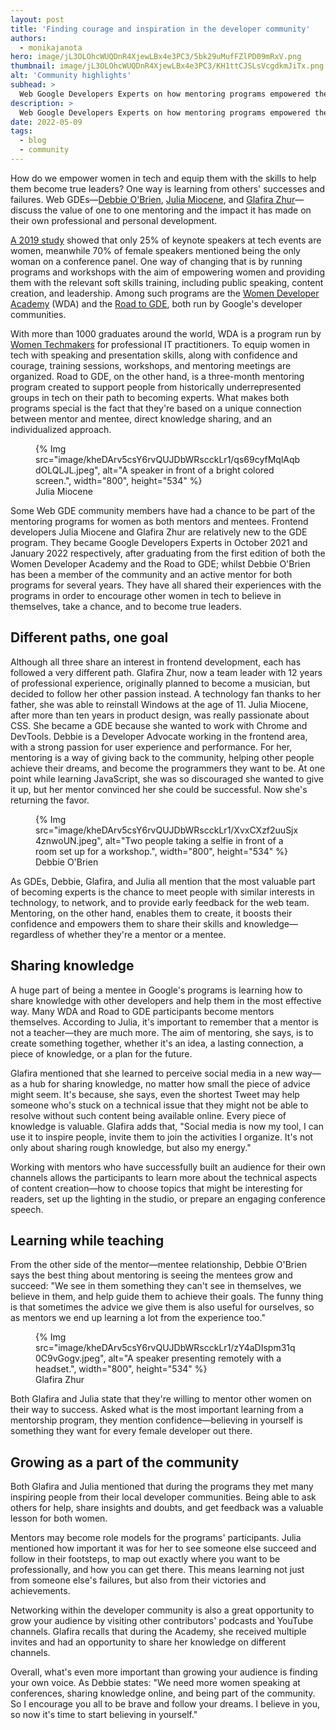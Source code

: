 ```yaml
---
layout: post
title: 'Finding courage and inspiration in the developer community'
authors: 
  - monikajanota
hero: image/jL3OLOhcWUQDnR4XjewLBx4e3PC3/5bk29uMufFZlPD09mRxV.png
thumbnail: image/jL3OLOhcWUQDnR4XjewLBx4e3PC3/KH1ttCJSLsVcgdkmJiTx.png
alt: 'Community highlights'
subhead: >
  Web Google Developers Experts on how mentoring programs empowered them to become leaders.
description: >
  Web Google Developers Experts on how mentoring programs empowered them to become leaders.
date: 2022-05-09
tags:
  - blog
  - community
---
```



How do we empower women in tech and equip them with the skills to help them become true leaders? One way is learning from others' successes and failures. Web GDEs—[Debbie O'Brien](https://developers.google.com/community/experts/directory/profile/profile-debbie-o-brien), [Julia Miocene](https://developers.google.com/community/experts/directory/profile/profile-julia-miocene), and [Glafira Zhur](https://developers.google.com/community/experts/directory/profile/profile-glafira-zhur)—discuss the value of one to one mentoring and the impact it has made on their own professional and personal development.

[A 2019 study](https://www.ensono.com/company/news-press/ensono-launches-women-in-tech-study/) showed that only 25% of keynote speakers at tech events are women, meanwhile 70% of female speakers mentioned being the only woman on a conference panel. One way of changing that is by running programs and workshops with the aim of empowering women and providing them with the relevant soft skills training, including public speaking, content creation, and leadership. Among such programs are the [Women Developer Academy](https://events.withgoogle.com/women-developer-academy-europe/) (WDA) and the [Road to GDE](https://events.withgoogle.com/road-to-gde/), both run by Google's developer communities. 

With more than 1000 graduates around the world, WDA is a program run by [Women Techmakers](https://www.womentechmakers.com/) for professional IT practitioners. To equip women in tech with speaking and presentation skills, along with confidence and courage, training sessions, workshops, and mentoring meetings are organized. Road to GDE, on the other hand, is a three-month mentoring program created to support people from historically underrepresented groups in tech on their path to becoming experts. What makes both programs special is the fact that they're based on a unique connection between mentor and mentee, direct knowledge sharing, and an individualized approach. 

<figure>
{% Img src="image/kheDArv5csY6rvQUJDbWRscckLr1/qs69cyfMqlAqbdOLQLJL.jpeg", alt="A speaker in front of a bright colored screen.", width="800", height="534" %}
  <figcaption>Julia Miocene</figcaption>
</figure>

Some Web GDE community members have had a chance to be part of the mentoring programs for women as both mentors and mentees. Frontend developers Julia Miocene and Glafira Zhur are relatively new to the GDE program. They became Google Developers Experts in October 2021 and January 2022 respectively, after graduating from the first edition of both the Women Developer Academy and the Road to GDE; whilst Debbie O'Brien has been a member of the community and an active mentor for both programs for several years. They have all shared their experiences with the programs in order to encourage other women in tech to believe in themselves, take a chance, and to become true leaders.

## Different paths, one goal 

Although all three share an interest in frontend development, each has followed a very different path. Glafira Zhur, now a team leader with 12 years of professional experience, originally planned to become a musician, but decided to follow her other passion instead. A technology fan thanks to her father, she was able to reinstall Windows at the age of 11. Julia Miocene, after more than ten years in product design, was really passionate about CSS. She became a GDE because she wanted to work with Chrome and DevTools. Debbie is a Developer Advocate working in the frontend area, with a strong passion for user experience and performance. For her, mentoring is a way of giving back to the community, helping other people achieve their dreams, and become the programmers they want to be. At one point while learning JavaScript, she was so discouraged she wanted to give it up, but her mentor convinced her she could be successful. Now she's returning the favor. 

<figure>
{% Img src="image/kheDArv5csY6rvQUJDbWRscckLr1/XvxCXzf2uuSjx4znwoUN.jpeg", alt="Two people taking a selfie in front of a room set up for a workshop.", width="800", height="534" %}
  <figcaption>Debbie O'Brien</figcaption>
</figure>

As GDEs, Debbie, Glafira, and Julia all mention that the most valuable part of becoming experts is the chance to meet people with similar interests in technology, to network, and to provide early feedback for the web team. Mentoring, on the other hand, enables them to create, it boosts their confidence and empowers them to share their skills and knowledge—regardless of whether they're a mentor or a mentee. 

## Sharing knowledge

A huge part of being a mentee in Google's programs is learning how to share knowledge with other developers and help them in the most effective way. Many WDA and Road to GDE participants become mentors themselves. According to Julia, it's important to remember that a mentor is not a teacher—they are much more. The aim of mentoring, she says, is to create something together, whether it's an idea, a lasting connection, a piece of knowledge, or a plan for the future. 

Glafira mentioned that she learned to perceive social media in a new way—as a hub for sharing knowledge, no matter how small the piece of advice might seem. It's because, she says, even the shortest Tweet may help someone who's stuck on a technical issue that they might not be able to resolve without such content being available online. Every piece of knowledge is valuable. Glafira adds that, "Social media is now my tool, I can use it to inspire people, invite them to join the activities I organize. It's not only about sharing rough knowledge, but also my energy." 

Working with mentors who have successfully built an audience for their own channels allows the participants to learn more about the technical aspects of content creation—how to choose topics that might be interesting for readers, set up the lighting in the studio, or prepare an engaging conference speech. 

## Learning while teaching 

From the other side of the mentor—mentee relationship, Debbie O'Brien says the best thing about mentoring is seeing the mentees grow and succeed: "We see in them something they can't see in themselves, we believe in them, and help guide them to achieve their goals. The funny thing is that sometimes the advice we give them is also useful for ourselves, so as mentors we end up learning a lot from the experience too." 

<figure>
{% Img src="image/kheDArv5csY6rvQUJDbWRscckLr1/zY4aDIspm31q0C9vGogv.jpeg", alt="A speaker presenting remotely with a headset.", width="800", height="534" %}
  <figcaption>Glafira Zhur</figcaption>
</figure>

Both Glafira and Julia state that they're willing to mentor other women on their way to success. Asked what is the most important learning from a mentorship program, they mention confidence—believing in yourself is something they want for every female developer out there.  

## Growing as a part of the community

Both Glafira and Julia mentioned that during the programs they met  many inspiring people from their local developer communities. Being able to ask others for help, share insights and doubts, and get feedback was a valuable lesson for both women. 

Mentors may become role models for the programs' participants. Julia mentioned how important it was for her to see someone else succeed and follow in their footsteps, to map out exactly where you want to be professionally, and how you can get there. This means learning not just from someone else's failures, but also from their victories and achievements. 

Networking within the developer community is also a great opportunity to grow your audience by visiting other contributors' podcasts and YouTube channels. Glafira recalls that during the Academy, she received multiple invites and had an opportunity to share her knowledge on different channels. 

Overall, what's even more important than growing your audience is finding your own voice. As Debbie states: "We need more women speaking at conferences, sharing knowledge online, and being part of the community. So I encourage you all to be brave and follow your dreams. I believe in you, so now it's time to start believing in yourself."
